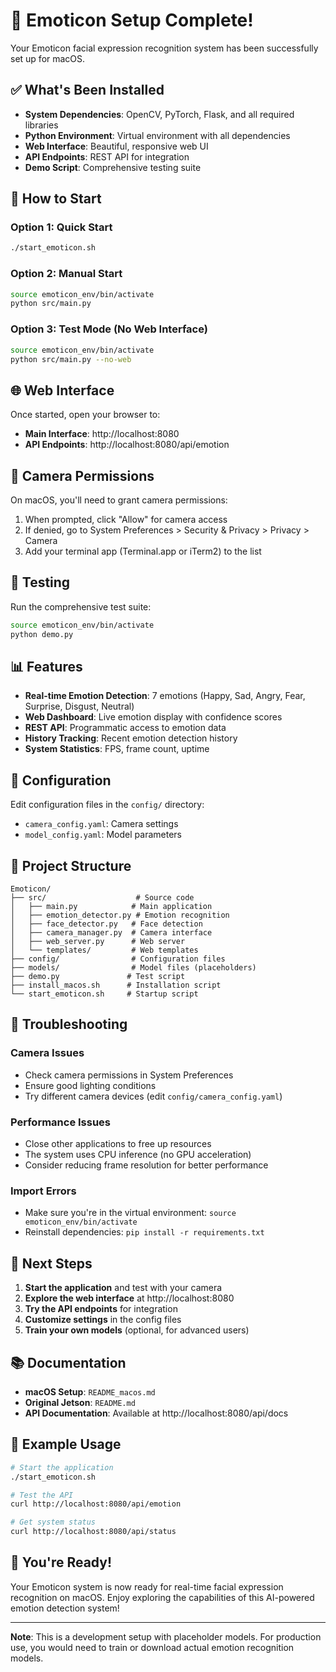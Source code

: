 # 🎉 Emoticon Setup Complete!

Your Emoticon facial expression recognition system has been successfully set up for macOS.

## ✅ What's Been Installed

- **System Dependencies**: OpenCV, PyTorch, Flask, and all required libraries
- **Python Environment**: Virtual environment with all dependencies
- **Web Interface**: Beautiful, responsive web UI
- **API Endpoints**: REST API for integration
- **Demo Script**: Comprehensive testing suite

## 🚀 How to Start

### Option 1: Quick Start
```bash
./start_emoticon.sh
```

### Option 2: Manual Start
```bash
source emoticon_env/bin/activate
python src/main.py
```

### Option 3: Test Mode (No Web Interface)
```bash
source emoticon_env/bin/activate
python src/main.py --no-web
```

## 🌐 Web Interface

Once started, open your browser to:
- **Main Interface**: http://localhost:8080
- **API Endpoints**: http://localhost:8080/api/emotion

## 📱 Camera Permissions

On macOS, you'll need to grant camera permissions:
1. When prompted, click "Allow" for camera access
2. If denied, go to System Preferences > Security & Privacy > Privacy > Camera
3. Add your terminal app (Terminal.app or iTerm2) to the list

## 🧪 Testing

Run the comprehensive test suite:
```bash
source emoticon_env/bin/activate
python demo.py
```

## 📊 Features

- **Real-time Emotion Detection**: 7 emotions (Happy, Sad, Angry, Fear, Surprise, Disgust, Neutral)
- **Web Dashboard**: Live emotion display with confidence scores
- **REST API**: Programmatic access to emotion data
- **History Tracking**: Recent emotion detection history
- **System Statistics**: FPS, frame count, uptime

## 🔧 Configuration

Edit configuration files in the `config/` directory:
- `camera_config.yaml`: Camera settings
- `model_config.yaml`: Model parameters

## 📁 Project Structure

```
Emoticon/
├── src/                    # Source code
│   ├── main.py            # Main application
│   ├── emotion_detector.py # Emotion recognition
│   ├── face_detector.py   # Face detection
│   ├── camera_manager.py  # Camera interface
│   ├── web_server.py      # Web server
│   └── templates/         # Web templates
├── config/                # Configuration files
├── models/                # Model files (placeholders)
├── demo.py               # Test script
├── install_macos.sh      # Installation script
└── start_emoticon.sh     # Startup script
```

## 🐛 Troubleshooting

### Camera Issues
- Check camera permissions in System Preferences
- Ensure good lighting conditions
- Try different camera devices (edit `config/camera_config.yaml`)

### Performance Issues
- Close other applications to free up resources
- The system uses CPU inference (no GPU acceleration)
- Consider reducing frame resolution for better performance

### Import Errors
- Make sure you're in the virtual environment: `source emoticon_env/bin/activate`
- Reinstall dependencies: `pip install -r requirements.txt`

## 🔄 Next Steps

1. **Start the application** and test with your camera
2. **Explore the web interface** at http://localhost:8080
3. **Try the API endpoints** for integration
4. **Customize settings** in the config files
5. **Train your own models** (optional, for advanced users)

## 📚 Documentation

- **macOS Setup**: `README_macos.md`
- **Original Jetson**: `README.md`
- **API Documentation**: Available at http://localhost:8080/api/docs

## 🎯 Example Usage

```bash
# Start the application
./start_emoticon.sh

# Test the API
curl http://localhost:8080/api/emotion

# Get system status
curl http://localhost:8080/api/status
```

## 🎉 You're Ready!

Your Emoticon system is now ready for real-time facial expression recognition on macOS. Enjoy exploring the capabilities of this AI-powered emotion detection system!

---

**Note**: This is a development setup with placeholder models. For production use, you would need to train or download actual emotion recognition models.
